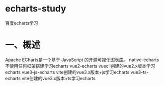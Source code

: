 # echarts-study
百度echarts学习
# 一、概述
Apache ECharts是一个基于 JavaScript 的开源可视化图表库。
native-echarts 不使用任何框架搭建学习echarts
vue2-echarts vuecli创建的vue2.x版本学习echarts
vue3-js-echarts vite创建的vue3.x版本+js学习echarts
vue3-ts-echarts vite创建的vue3.x版本+ts学习echarts
